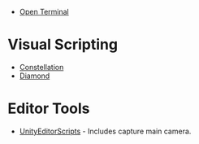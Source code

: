 
* [Open Terminal](https://github.com/omid3098/OpenTerminal)

# Visual Scripting

* [Constellation](https://github.com/ConstellationLanguage/Constellation)
* [Diamond](https://assetstore.unity.com/packages/tools/visual-scripting/diamond-visual-scripting-92738)

# Editor Tools

* [UnityEditorScripts](https://github.com/korintic/UnityEditorScripts) - Includes capture main camera.
